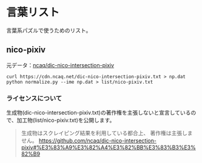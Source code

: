 # 言葉リスト
言葉系パズルで使うためのリスト。


## nico-pixiv
元データ：[ncaq/dic-nico-intersection-pixiv](https://github.com/ncaq/dic-nico-intersection-pixiv)

```
curl https://cdn.ncaq.net/dic-nico-intersection-pixiv.txt > np.dat
python normalize.py --ime np.dat > list/nico-pixiv.txt
```

### ライセンスについて
生成物(dic-nico-intersection-pixiv.txt)の著作権を主張しないと宣言しているので、加工物(list/nico-pixiv.txt)を公開します。

> 生成物はスクレイピング結果を利用している都合上、 著作権は主張しません。
https://github.com/ncaq/dic-nico-intersection-pixiv#%E3%83%A9%E3%82%A4%E3%82%BB%E3%83%B3%E3%82%B9
